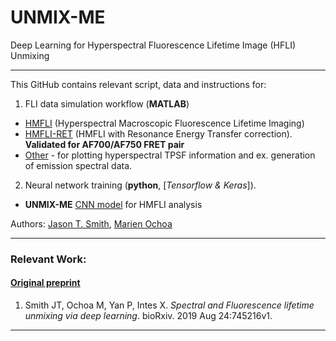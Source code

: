 # UNMIX-ME
Deep Learning for Hyperspectral Fluorescence Lifetime Image (HFLI) Unmixing

--------------------------------------------------------------

This GitHub contains relevant script, data and instructions for:
1. FLI data simulation workflow (**MATLAB**)

  * [HMFLI](https://github.com/jasontsmith2718/UNMIX-ME/tree/master/dataSimulation/twoSpectraFourLifetime) (Hyperspectral Macroscopic Fluorescence Lifetime Imaging)
  * [HMFLI-RET](https://github.com/jasontsmith2718/UNMIX-ME/tree/master/dataSimulation/FRET) (HMFLI with Resonance Energy Transfer correction). **Validated for AF700/AF750 FRET pair**
  * [Other](https://github.com/jasontsmith2718/UNMIX-ME/blob/master/miscellaneous.m) - for plotting hyperspectral TPSF information and ex. generation of emission spectral data.

2. Neural network training (**python**, [_Tensorflow & Keras_]).

  * **UNMIX-ME** [CNN model](https://github.com/jasontsmith2718/UNMIX-ME/tree/master/UNMIX-ME_CNN) for HMFLI analysis

Authors: [Jason T. Smith](https://www.researchgate.net/profile/Jason_Smith96), [Marien Ochoa](https://scholar.google.com/citations?user=CiT-IycAAAAJ&hl=es)

--------------------------------------------------------------

### Relevant Work:

#### [Original preprint](https://www.biorxiv.org/content/10.1101/745216v1)
1) Smith JT, Ochoa M, Yan P, Intes X. _Spectral and Fluorescence lifetime unmixing via deep learning_. bioRxiv. 2019 Aug 24:745216v1.


--------------------------------------------------------------
